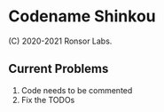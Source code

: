 # Codename Shinkou
(C) 2020-2021 Ronsor Labs.

## Current Problems

1. Code needs to be commented
2. Fix the TODOs
